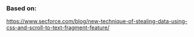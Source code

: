 ### Based on: 
https://www.secforce.com/blog/new-technique-of-stealing-data-using-css-and-scroll-to-text-fragment-feature/

